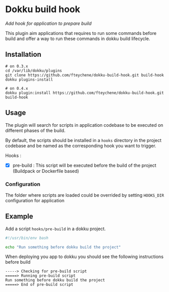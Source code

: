 # Dokku build hook

*Add hook for application to prepare build*

This plugin aim applications that requires to run some commands before build and offer a way to run these commands in dokku build lifecycle.

## Installation

```shell
# on 0.3.x
cd /var/lib/dokku/plugins
git clone https://github.com/fteychene/dokku-build-hook.git build-hook
dokku plugins-install

# on 0.4.x
dokku plugin:install https://github.com/fteychene/dokku-build-hook.git build-hook
```

## Usage

The plugin will search for scripts in application codebase to be executed on different phases of the build.

By default, the scripts should be installed in a `hooks` directory in the project codebase and be named as the corresponding hook you want to trigger.


Hooks :
 - [x] pre-build : This script will be executed before the build of the project (Buildpack or Dockerfile based)


### Configuration

The folder where scripts are loaded could be overrided by setting `HOOKS_DIR` configuration for application


## Example

Add a script `hooks/pre-build` in a dokku project.
```bash
#!/usr/bin/env bash

echo "Run something before dokku build the project"
```

When deploying you app to dokku you should see the following instructions before build
```
-----> Checking for pre-build script
=====> Running pre-build script
Run something before dokku build the project
=====> End of pre-build script
```
